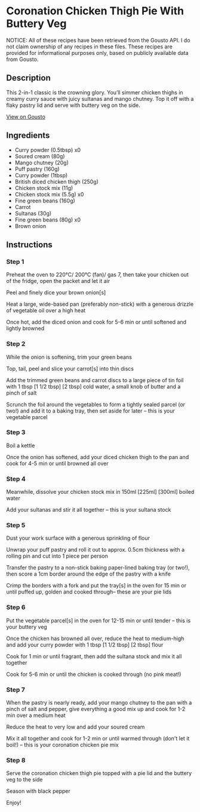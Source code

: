 # Coronation Chicken Thigh Pie With Buttery Veg

NOTICE: All of these recipes have been retrieved from the Gousto API. I do not claim ownership of any recipes in these files. These recipes are provided for informational purposes only, based on publicly available data from Gousto.

## Description

This 2-in-1 classic is the crowning glory. You’ll simmer chicken thighs in creamy curry sauce with juicy sultanas and mango chutney. Top it off with a flaky pastry lid and serve with buttery veg on the side.

[View on Gousto](https://www.gousto.co.uk/recipes/cookbook/coronation-chicken-thigh-pie-with-buttery-veg)

## Ingredients

- Curry powder (0.5tbsp) x0
- Soured cream (80g)
- Mango chutney (20g)
- Puff pastry (160g)
- Curry powder (1tbsp)
- British diced chicken thigh (250g)
- Chicken stock mix (11g)
- Chicken stock mix (5.5g) x0
- Fine green beans (160g)
- Carrot
- Sultanas (30g)
- Fine green beans (80g) x0
- Brown onion

## Instructions


### Step 1

Preheat the oven to 220°C/ 200°C (fan)/ gas 7, then take your chicken out of the fridge, open the packet and let it air

Peel and finely dice your brown onion[s]

Heat a large, wide-based pan (preferably non-stick) with a generous drizzle of vegetable oil over a high heat

Once hot, add the diced onion and cook for 5-6 min or until softened and lightly browned


### Step 2

While the onion is softening, trim your green beans

Top, tail, peel and slice your carrot[s]<span class="text-danger"> </span>into thin discs

Add the trimmed green beans and carrot discs to a large piece of tin foil with 1 tbsp <span class="text-purple">[1 1/2 tbsp]</span> <span class="text-danger">[2 tbsp]</span> cold water, a small knob of butter and a pinch of salt

Scrunch the foil around the vegetables to form a tightly sealed parcel (or two!) and add it to a baking tray, then set aside for later – this is your vegetable parcel


### Step 3

Boil a kettle

Once the onion has softened, add your diced chicken thigh to the pan and cook for 4-5 min or until browned all over


### Step 4

Meanwhile, dissolve your chicken stock mix in 150ml <span class="text-purple">[225ml]</span><span class="text-danger"> [300ml] </span>boiled water

Add your sultanas and stir it all together – this is your sultana stock


### Step 5

Dust your work surface with a generous sprinkling of flour

Unwrap your puff pastry and roll it out to approx. 0.5cm thickness with a rolling pin and cut into 1 piece per person

Transfer the pastry to a non-stick baking paper-lined baking tray (or two!), then score a 1cm border around the edge of the pastry with a knife

Crimp the borders with a fork and put the tray[s] in the oven for 15 min or until puffed up, golden and cooked through– these are your pie lids


### Step 6

Put the vegetable parcel[s] in the oven for 12-15 min or until tender – this is your buttery veg

Once the chicken has browned all over, reduce the heat to medium-high and add your curry powder with 1 tbsp <span class="text-purple">[1 1/2 tbsp]</span> <span class="text-danger">[2 tbsp]</span> flour

Cook for 1 min or until fragrant, then add the sultana stock and mix it all together

Cook for 5-6 min or until the chicken is cooked through (no pink meat!)


### Step 7

When the pastry is nearly ready, add your mango chutney to the pan with a pinch of salt and pepper, give everything a good mix up and cook for 1-2 min over a medium heat

Reduce the heat to very low and add your soured cream

Mix it all together and cook for 1-2 min or until warmed through (don't let it boil!) – this is your coronation chicken pie mix

### Step 8

Serve the coronation chicken thigh pie topped with a pie lid and the buttery veg to the side

Season with black pepper

Enjoy!

